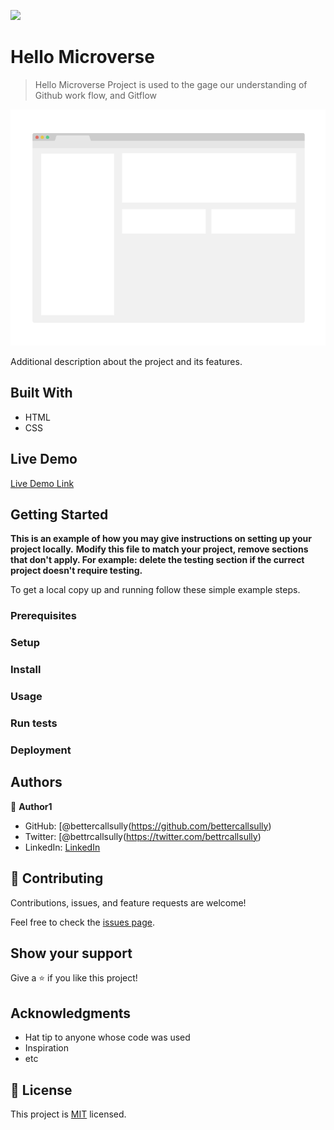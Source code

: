 ![](https://img.shields.io/badge/Microverse-blueviolet)

# Hello Microverse 

> Hello Microverse Project is used to the gage our understanding of Github work flow, and Gitflow 

![screenshot](./app_screenshot.png)

Additional description about the project and its features.

## Built With

- HTML 
- CSS

## Live Demo

[Live Demo Link](https://livedemo.com)


## Getting Started

**This is an example of how you may give instructions on setting up your project locally.**
**Modify this file to match your project, remove sections that don't apply. For example: delete the testing section if the currect project doesn't require testing.**


To get a local copy up and running follow these simple example steps.

### Prerequisites

### Setup

### Install

### Usage

### Run tests

### Deployment



## Authors

👤 **Author1**

- GitHub: [@bettercallsully(https://github.com/bettercallsully)
- Twitter: [@bettrcallsully(https://twitter.com/bettrcallsully)
- LinkedIn: [LinkedIn](https://linkedin.com/in/solomonelkelani)

## 🤝 Contributing

Contributions, issues, and feature requests are welcome!

Feel free to check the [issues page](../../issues/).

## Show your support

Give a ⭐️ if you like this project!

## Acknowledgments

- Hat tip to anyone whose code was used
- Inspiration
- etc

## 📝 License

This project is [MIT](./MIT.md) licensed.
